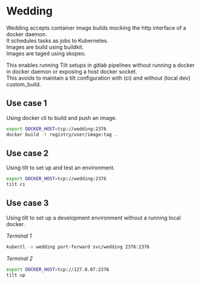 # Wedding

Wedding accepts container image builds mocking the http interface of a docker daemon.\
It schedules tasks as jobs to Kubernetes.\
Images are build using buildkit.\
Images are taged using skopeo.

This enables running Tilt setups in gitlab pipelines without running a docker in docker daemon or exposing a host docker socket.\
This avoids to maintain a tilt configuration with (ci) and without (local dev) custom_build.

## Use case 1

Using docker cli to build and push an image.

``` bash
export DOCKER_HOST=tcp://wedding:2376
docker build -t registry/user/image:tag .
```

## Use case 2

Using tilt to set up and test an environment.

``` bash
export DOCKER_HOST=tcp://wedding:2376
tilt ci
```

## Use case 3

Using tilt to set up a development environment without a running local docker.

_Terminal 1_
``` bash
kubectl -n wedding port-forward svc/wedding 2376:2376
```

_Terminal 2_
``` bash
export DOCKER_HOST=tcp://127.0.07:2376
tilt up
```
